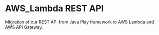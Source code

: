# AWS_Lambda REST API

Migration of our REST API from Java Play framework to AWS Lambda and AWS API Gateway.
